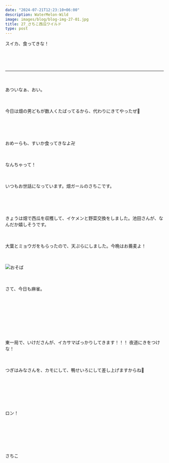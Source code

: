 ```yaml
---
date: "2024-07-21T12:23:10+06:00"
description: WaterMelon-Wild
image: images/blog/blog-img-27-01.jpg
title: 27_さちこ西瓜ワイルド
type: post
---
```


スイカ、食ってきな！

　
------
------
　


あついなぁ、おい。

　

今日は畑の男どもが数人くたばってるから、代わりにきてやったぜ🍉

　



　

おめーらも、すいか食ってきなよ卍
　



　


なんちゃって！

　

いつもお世話になっています。畑ガールのさちこです。

　

　

きょうは畑で西瓜を収穫して、イケメンと野菜交換をしました。池田さんが、なんだか嬉しそうです。

　

大葉とミョウガをもらったので、天ぷらにしました。今晩はお蕎麦よ！


　


![おそば](https://mrunadon.github.io/caffeproject/images/blog/blog-img-27-02.jpg)

　

さて、今日も麻雀。

　

　

　

　

東一局で、いけださんが、イカサマばっかりしてきます！！！
夜道にきをつけな！
　

　

つぎはみなさんを、カモにして、鴨せいろにして差し上げますからね🦆

　



　


　

ロン！

　


　


　


さちこ